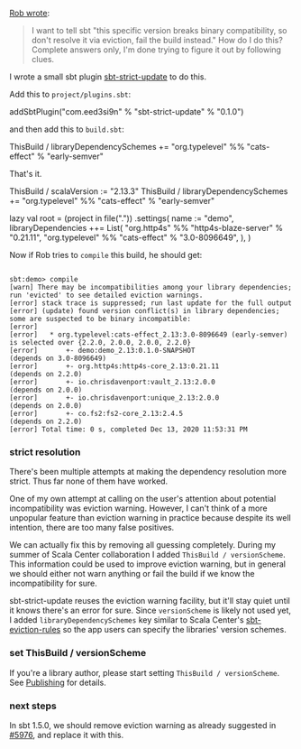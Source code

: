   [1]: https://github.com/sbt/sbt-strict-update
  [2]: https://github.com/scalacenter/sbt-eviction-rules
  [5976]: https://github.com/sbt/sbt/issues/5976
  [Publishing]: https://www.scala-sbt.org/1.x/docs/Publishing.html#Version+scheme

[Rob wrote](https://twitter.com/tpolecat/status/1338168877474308097):

> I want to tell sbt "this specific version breaks binary compatibility, so don't resolve it via eviction, fail the build instead." How do I do this? Complete answers only, I'm done trying to figure it out by following clues.

I wrote a small sbt plugin [sbt-strict-update][1] to do this.

Add this to `project/plugins.sbt`:

<scala>
addSbtPlugin("com.eed3si9n" % "sbt-strict-update" % "0.1.0")
</scala>

and then add this to `build.sbt`:

<scala>
ThisBuild / libraryDependencySchemes += "org.typelevel" %% "cats-effect" % "early-semver"
</scala>

That's it.

<scala>
ThisBuild / scalaVersion := "2.13.3"
ThisBuild / libraryDependencySchemes += "org.typelevel" %% "cats-effect" % "early-semver"

lazy val root = (project in file("."))
  .settings(
    name := "demo",
    libraryDependencies ++= List(
      "org.http4s" %% "http4s-blaze-server" % "0.21.11",
      "org.typelevel" %% "cats-effect" % "3.0-8096649",
    ),
  )
</scala>

Now if Rob tries to `compile` this build, he should get:

<code>
sbt:demo> compile
[warn] There may be incompatibilities among your library dependencies; run 'evicted' to see detailed eviction warnings.
[error] stack trace is suppressed; run last update for the full output
[error] (update) found version conflict(s) in library dependencies; some are suspected to be binary incompatible:
[error]
[error]   * org.typelevel:cats-effect_2.13:3.0-8096649 (early-semver) is selected over {2.2.0, 2.0.0, 2.0.0, 2.2.0}
[error]       +- demo:demo_2.13:0.1.0-SNAPSHOT                      (depends on 3.0-8096649)
[error]       +- org.http4s:http4s-core_2.13:0.21.11                (depends on 2.2.0)
[error]       +- io.chrisdavenport:vault_2.13:2.0.0                 (depends on 2.0.0)
[error]       +- io.chrisdavenport:unique_2.13:2.0.0                (depends on 2.0.0)
[error]       +- co.fs2:fs2-core_2.13:2.4.5                         (depends on 2.2.0)
[error] Total time: 0 s, completed Dec 13, 2020 11:53:31 PM
</code>

### strict resolution

There's been multiple attempts at making the dependency resolution more strict. Thus far none of them have worked.

One of my own attempt at calling on the user's attention about potential incompatibility was eviction warning. However, I can't think of a more unpopular feature than eviction warning in practice because despite its well intention, there are too many false positives.

We can actually fix this by removing all guessing completely. During my summer of Scala Center collaboration I added `ThisBuild / versionScheme`. This information could be used to improve eviction warning, but in general we should either not warn anything or fail the build if we know the incompatibility for sure.

sbt-strict-update reuses the eviction warning facility, but it'll stay quiet until it knows there's an error for sure. Since `versionScheme` is likely not used yet, I added `libraryDependencySchemes` key similar to Scala Center's [sbt-eviction-rules][2] so the app users can specify the libraries' version schemes.

### set ThisBuild / versionScheme

If you're a library author, please start setting `ThisBuild / versionScheme`. See [Publishing][Publishing] for details.

### next steps

In sbt 1.5.0, we should remove eviction warning as already suggested in [#5976][5976], and replace it with this.
